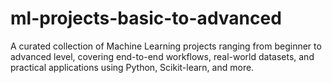 # ml-projects-basic-to-advanced
A curated collection of Machine Learning projects ranging from beginner to advanced level, covering end-to-end workflows, real-world datasets, and practical applications using Python, Scikit-learn, and more.
